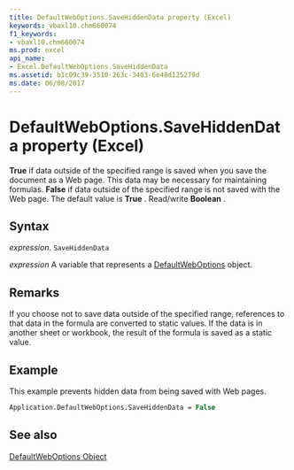 ```yaml
---
title: DefaultWebOptions.SaveHiddenData property (Excel)
keywords: vbaxl10.chm660074
f1_keywords:
- vbaxl10.chm660074
ms.prod: excel
api_name:
- Excel.DefaultWebOptions.SaveHiddenData
ms.assetid: b1c09c39-3510-263c-3403-6e48d125279d
ms.date: 06/08/2017
---
```



# DefaultWebOptions.SaveHiddenData property (Excel)

 **True** if data outside of the specified range is saved when you save the document as a Web page. This data may be necessary for maintaining formulas. **False** if data outside of the specified range is not saved with the Web page. The default value is **True** . Read/write **Boolean** .


## Syntax

 _expression_. `SaveHiddenData`

 _expression_ A variable that represents a [DefaultWebOptions](Excel.DefaultWebOptions.md) object.


## Remarks

If you choose not to save data outside of the specified range, references to that data in the formula are converted to static values. If the data is in another sheet or workbook, the result of the formula is saved as a static value.


## Example

This example prevents hidden data from being saved with Web pages.


```vb
Application.DefaultWebOptions.SaveHiddenData = False
```


## See also


[DefaultWebOptions Object](Excel.DefaultWebOptions.md)

